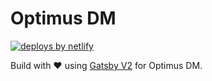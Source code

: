 # Optimus DM
[![deploys by netlify](https://img.shields.io/badge/deploys%20by-netlify-00c7b7.svg)](https://www.netlify.com)

Build with ❤️ using [Gatsby V2](https://www.gatsbyjs.org/) for Optimus DM.
